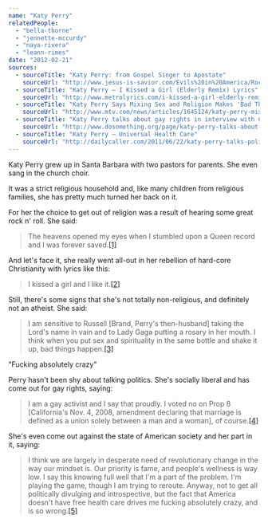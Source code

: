 ```yaml
---
name: "Katy Perry"
relatedPeople:
  - "bella-thorne"
  - "jennette-mccurdy"
  - "naya-rivera"
  - "leann-rimes"
date: "2012-02-21"
sources:
  - sourceTitle: "Katy Perry: from Gospel Singer to Apostate"
    sourceUrl: "http://www.jesus-is-savior.com/Evils%20in%20America/Rock-n-Roll/katy_perry.htm"
  - sourceTitle: "Katy Perry – I Kissed a Girl (Elderly Remix) Lyrics"
    sourceUrl: "http://www.metrolyrics.com/i-kissed-a-girl-elderly-remix-lyrics-katy-perry.html"
  - sourceTitle: "Katy Perry Says Mixing Sex and Religion Makes 'Bad Things Happen'"
    sourceUrl: "http://www.mtv.com/news/articles/1645124/katy-perry-mixing-sex-religion-makes-bad-things-happen.jhtml"
  - sourceTitle: "Katy Perry talks about gay rights in interview with CGG"
    sourceUrl: "http://www.dosomething.org/page/katy-perry-talks-about-gay-rights-interview-with-cgg"
  - sourceTitle: "Katy Perry – Universal Health Care"
    sourceUrl: "http://dailycaller.com/2011/06/22/katy-perry-talks-politics-fame-in-rolling-stone/"
---
```


Katy Perry grew up in Santa Barbara with two pastors for parents. She even sang in the church choir.

It was a strict religious household and, like many children from religious families, she has pretty much turned her back on it.

For her the choice to get out of religion was a result of hearing some great rock n' roll. She said:

>The heavens opened my eyes when I stumbled upon a Queen record and I was forever saved.<a class="source-citation" href="http://www.jesus-is-savior.com/Evils%20in%20America/Rock-n-Roll/katy_perry.htm" title="Katy Perry: from Gospel Singer to Apostate">[1]</a>

And let's face it, she really went all-out in her rebellion of hard-core Christianity with lyrics like this:

>I kissed a girl and I like it.<a class="source-citation" href="http://www.metrolyrics.com/i-kissed-a-girl-elderly-remix-lyrics-katy-perry.html" title="Katy Perry – I Kissed a Girl (Elderly Remix) Lyrics">[2]</a>

Still, there's some signs that she's not totally non-religious, and definitely not an atheist. She said:

>I am sensitive to Russell [Brand, Perry's then-husband] taking the Lord's name in vain and to Lady Gaga putting a rosary in her mouth. I think when you put sex and spirituality in the same bottle and shake it up, bad things happen.<a class="source-citation" href="http://www.mtv.com/news/articles/1645124/katy-perry-mixing-sex-religion-makes-bad-things-happen.jhtml" title="Katy Perry Says Mixing Sex and Religion Makes &apos;Bad Things Happen&apos;">[3]</a>

"Fucking absolutely crazy"

Perry hasn't been shy about talking politics. She's socially liberal and has come out for gay rights, saying:

>I am a gay activist and I say that proudly. I voted no on Prop 8 [California's Nov. 4, 2008, amendment declaring that marriage is defined as a union solely between a man and a woman], of course.<a class="source-citation" href="http://www.dosomething.org/page/katy-perry-talks-about-gay-rights-interview-with-cgg" title="Katy Perry talks about gay rights in interview with CGG">[4]</a>

She's even come out against the state of American society and her part in it, saying:

>I think we are largely in desperate need of revolutionary change in the way our mindset is. Our priority is fame, and people's wellness is way low. I say this knowing full well that I'm a part of the problem. I'm playing the game, though I am trying to reroute. Anyway, not to get all politically divulging and introspective, but the fact that America doesn't have free health care drives me fucking absolutely crazy, and is so wrong.<a class="source-citation" href="http://dailycaller.com/2011/06/22/katy-perry-talks-politics-fame-in-rolling-stone/" title="Katy Perry – Universal Health Care">[5]</a>